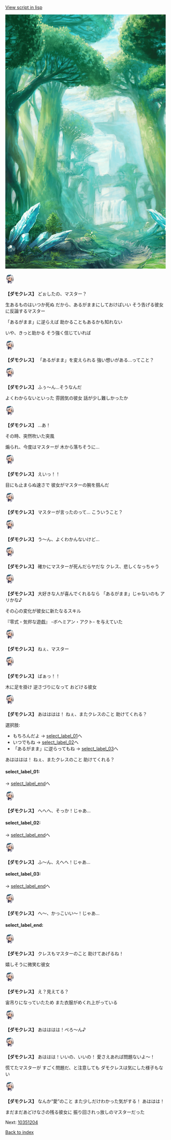 [View script in lisp](../scripts/10351203.txt)

![forest.png](../images/backgrounds/forest.png)

<img src="../images/units/103511.png" alt="103511.png" height="34"/>

**【ダモクレス】**
どぉしたの、マスター？

生あるものはいつか死ぬ
だから、あるがままにしておけばいい
そう告げる彼女に反論するマスター

「あるがまま」に逆らえば
助かることもあるかも知れない

いや、きっと助かる
そう強く信じていれば

<img src="../images/units/103511.png" alt="103511.png" height="34"/>

**【ダモクレス】**
「あるがまま」を変えられる
強い想いがある…ってこと？

<img src="../images/units/103511.png" alt="103511.png" height="34"/>

**【ダモクレス】**
ふぅ～ん…そうなんだ

よくわからないといった
雰囲気の彼女
話が少し難しかったか

<img src="../images/units/103511.png" alt="103511.png" height="34"/>

**【ダモクレス】**
…あ！

その時、突然吹いた突風

煽られ、今度はマスターが
木から落ちそうに…

<img src="../images/units/103511.png" alt="103511.png" height="34"/>

**【ダモクレス】**
えいっ！！

目にも止まらぬ速さで
彼女がマスターの腕を掴んだ

<img src="../images/units/103511.png" alt="103511.png" height="34"/>

**【ダモクレス】**
マスターが言ったのって…
こういうこと？

<img src="../images/units/103511.png" alt="103511.png" height="34"/>

**【ダモクレス】**
う～ん、よくわかんないけど…

<img src="../images/units/103511.png" alt="103511.png" height="34"/>

**【ダモクレス】**
確かにマスターが死んだらヤだな
クレス、悲しくなっちゃう

<img src="../images/units/103511.png" alt="103511.png" height="34"/>

**【ダモクレス】**
大好きな人が喜んでくれるなら
「あるがまま」じゃないのも
アリかな♪

その心の変化が彼女に新たなるスキル

『零式・気侭な遊戯』
-ボヘミアン・アクト-
を与えていた

<img src="../images/units/103511.png" alt="103511.png" height="34"/>

**【ダモクレス】**
ねぇ、マスター

<img src="../images/units/103511.png" alt="103511.png" height="34"/>

**【ダモクレス】**
ばぁっ！！

木に足を掛け
逆さづりになって
おどける彼女

<img src="../images/units/103511.png" alt="103511.png" height="34"/>

**【ダモクレス】**
あはははは！
ねぇ、またクレスのこと
助けてくれる？

選択肢:
- もちろんだよ → [select_label_01](#select_label_01)へ
- いつでもね → [select_label_02](#select_label_02)へ
- 「あるがまま」に逆らってもね → [select_label_03](#select_label_03)へ

あはははは！
ねぇ、またクレスのこと
助けてくれる？

#### select_label_01:
 → [select_label_end](#select_label_end)へ

<img src="../images/units/103511.png" alt="103511.png" height="34"/>

**【ダモクレス】**
へへへ、そっか！じゃあ…

#### select_label_02:
 → [select_label_end](#select_label_end)へ

<img src="../images/units/103511.png" alt="103511.png" height="34"/>

**【ダモクレス】**
ふ～ん、えへへ！じゃあ…

#### select_label_03:
 → [select_label_end](#select_label_end)へ

<img src="../images/units/103511.png" alt="103511.png" height="34"/>

**【ダモクレス】**
へ～、かっこいい～！じゃあ…

#### select_label_end:

<img src="../images/units/103511.png" alt="103511.png" height="34"/>

**【ダモクレス】**
クレスもマスターのこと
助けてあげるね！

嬉しそうに微笑む彼女

<img src="../images/units/103511.png" alt="103511.png" height="34"/>

**【ダモクレス】**
え？見えてる？

宙吊りになっていたため
また衣服がめくれ上がっている

<img src="../images/units/103511.png" alt="103511.png" height="34"/>

**【ダモクレス】**
あはははは！ぺろ～ん♪

<img src="../images/units/103511.png" alt="103511.png" height="34"/>

**【ダモクレス】**
あははは！いいの、いいの！
愛さえあれば問題ないよ～！

慌てたマスターが
すごく問題だ、と注意しても
ダモクレスは気にした様子もない

<img src="../images/units/103511.png" alt="103511.png" height="34"/>

**【ダモクレス】**
なんか“愛”のこと
また少しだけわかった気がする！
あははは！ 

まだまだあどけなさの残る彼女に
振り回されっ放しのマスターだった


Next: [10351204](10351204.md)

[Back to index](index.md)
